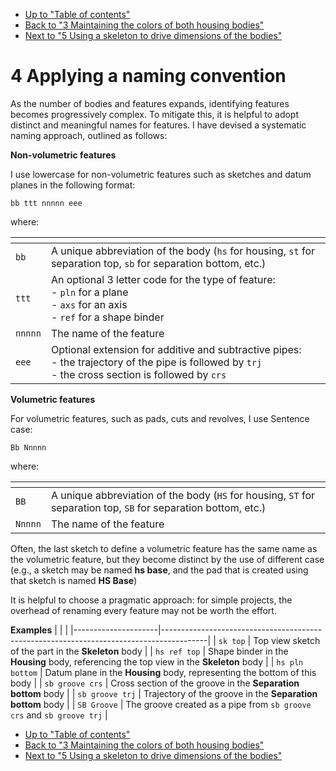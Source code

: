 * [Up to "Table of contents"](../Readme.md)
* [Back to "3 Maintaining the colors of both housing bodies"](../03-maintaining-colors/Readme.md)
* [Next to "5 Using a skeleton to drive dimensions of the bodies"](../05-skeleton-body/Readme.md)

# 4 Applying a naming convention

As the number of bodies and features expands, identifying features becomes progressively complex. To mitigate this, it is helpful to adopt distinct and meaningful names for features. I have devised a systematic naming approach, outlined as follows:

**Non-volumetric features**

I use lowercase for non-volumetric features such as sketches and datum planes in the following format:

`bb ttt nnnnn eee`

where:

| <!-- --> | <!-- -->                                                                                                             |
|----------|----------------------------------------------------------------------------------------------------------------------|
| `bb`     | A unique abbreviation of the body (`hs` for housing, `st` for separation top, `sb` for separation bottom, etc.)      |
| `ttt`    | An optional 3 letter code for the type of feature: <br> - `pln` for a plane <br> - `axs` for an axis <br> - `ref` for a shape binder |
| `nnnnn`  | The name of the feature                                                                                              |
| `eee`    | Optional extension for additive and subtractive pipes: <br>  - the trajectory of the pipe is followed by `trj` <br>  - the cross section is followed by `crs` |


**Volumetric features**

For volumetric features, such as pads, cuts and revolves, I use Sentence case:

`Bb Nnnnn`

where:

| <!-- --> | <!-- -->                                                                                                             |
|----------|----------------------------------------------------------------------------------------------------------------------|
| `BB`     | A unique abbreviation of the body (`HS` for housing, `ST` for separation top, `SB` for separation bottom, etc.)      |
| `Nnnnn`  | The name of the feature                                                                                              |

Often, the last sketch to define a volumetric feature has the same name as the volumetric feature, but they become distinct by the use of different case (e.g., a sketch may be named **hs base**, and the pad that is created using that sketch is named **HS Base**)

It is helpful to choose a pragmatic approach: for simple projects, the overhead of renaming every feature may not be worth the effort.


**Examples**
| <!-- -->            | <!-- -->                                                                                |
|---------------------|-----------------------------------------------------------------------------------------|
| `sk top`            | Top view sketch of the part in the **Skeleton** body                                    |
| `hs ref top`        | Shape binder in the **Housing** body, referencing the top view in the **Skeleton** body |
| `hs pln bottom`     | Datum plane in the **Housing** body, representing the bottom of this body               |
| `sb groove crs`     | Cross section of the groove in the **Separation bottom** body                           |
| `sb groove trj`     | Trajectory of the groove in the **Separation bottom** body                              |
| `SB Groove`         | The groove created as a pipe from `sb groove crs` and `sb groove trj`                   |


* [Up to "Table of contents"](../Readme.md)
* [Back to "3 Maintaining the colors of both housing bodies"](../03-maintaining-colors/Readme.md)
* [Next to "5 Using a skeleton to drive dimensions of the bodies"](../05-skeleton-body/Readme.md)

